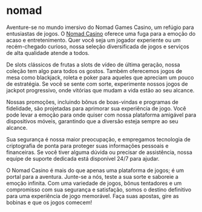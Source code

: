 # nomad
<title>O cassino mais famoso do Brasil - Nomad Games</title>

<p>Aventure-se no mundo imersivo do Nomad Games Casino, um refúgio para entusiastas de jogos. O <a href="https://br.nomadgames.com/">Nomad Casino</a> oferece uma fuga para a emoção do acaso e entretenimento. Quer você seja um jogador experiente ou um recém-chegado curioso, nossa seleção diversificada de jogos e serviços de alta qualidade atende a todos.</p>

<p>De slots clássicos de frutas a slots de vídeo de última geração, nossa coleção tem algo para todos os gostos. Também oferecemos jogos de mesa como blackjack, roleta e poker para aqueles que apreciam um pouco de estratégia. Se você se sente com sorte, experimente nossos jogos de jackpot progressivo, onde vitórias que mudam a vida estão ao seu alcance.</p>

<p>Nossas promoções, incluindo bônus de boas-vindas e programas de fidelidade, são projetadas para aprimorar sua experiência de jogo. Você pode levar a emoção para onde quiser com nossa plataforma amigável para dispositivos móveis, garantindo que a diversão esteja sempre ao seu alcance.</p>

<p>Sua segurança é nossa maior preocupação, e empregamos tecnologia de criptografia de ponta para proteger suas informações pessoais e financeiras. Se você tiver alguma dúvida ou precisar de assistência, nossa equipe de suporte dedicada está disponível 24/7 para ajudar.</p>

<p>O Nomad Casino é mais do que apenas uma plataforma de jogos; é um portal para a aventura. Junte-se a nós, teste a sua sorte e saboreie a emoção infinita. Com uma variedade de jogos, bônus tentadores e um compromisso com sua segurança e satisfação, somos o destino definitivo para uma experiência de jogo memorável. Faça suas apostas, gire as bobinas e que os jogos comecem!</p>
